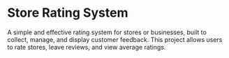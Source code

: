 # Store Rating System

A simple and effective rating system for stores or businesses, built to collect, manage, and display customer feedback. This project allows users to rate stores, leave reviews, and view average ratings.
